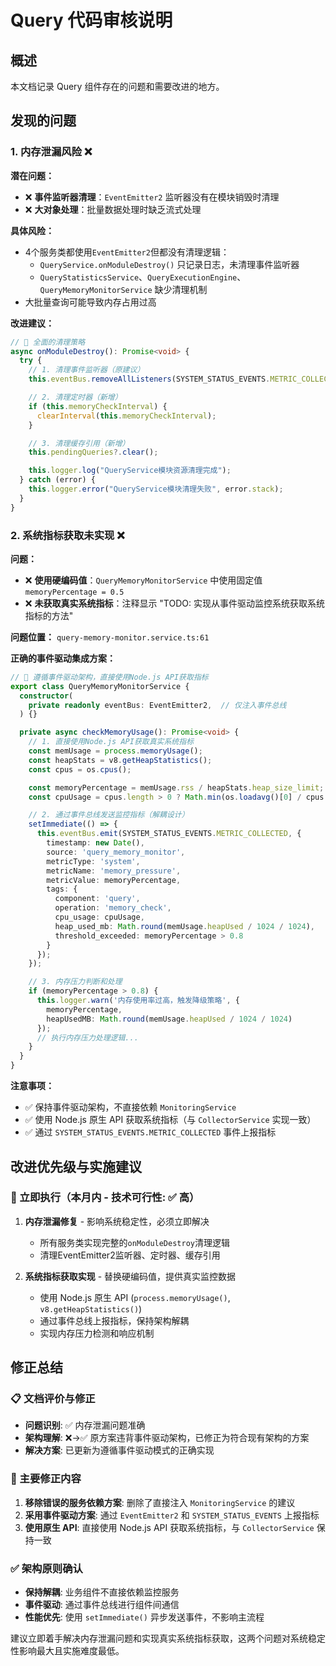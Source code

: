 # Query 代码审核说明

## 概述
本文档记录 Query 组件存在的问题和需要改进的地方。

## 发现的问题





### 1. 内存泄漏风险 ❌

**潜在问题：**
- ❌ **事件监听器清理**：`EventEmitter2` 监听器没有在模块销毁时清理
- ❌ **大对象处理**：批量数据处理时缺乏流式处理

**具体风险：**
- 4个服务类都使用`EventEmitter2`但都没有清理逻辑：
  - `QueryService.onModuleDestroy()` 只记录日志，未清理事件监听器
  - `QueryStatisticsService`、`QueryExecutionEngine`、`QueryMemoryMonitorService` 缺少清理机制
- 大批量查询可能导致内存占用过高

**改进建议：**
```typescript
// 🔧 全面的清理策略
async onModuleDestroy(): Promise<void> {
  try {
    // 1. 清理事件监听器（原建议）
    this.eventBus.removeAllListeners(SYSTEM_STATUS_EVENTS.METRIC_COLLECTED);

    // 2. 清理定时器（新增）
    if (this.memoryCheckInterval) {
      clearInterval(this.memoryCheckInterval);
    }

    // 3. 清理缓存引用（新增）
    this.pendingQueries?.clear();

    this.logger.log("QueryService模块资源清理完成");
  } catch (error) {
    this.logger.error("QueryService模块清理失败", error.stack);
  }
}
```

### 2. 系统指标获取未实现 ❌

**问题：**
- ❌ **使用硬编码值**：`QueryMemoryMonitorService` 中使用固定值 `memoryPercentage = 0.5`
- ❌ **未获取真实系统指标**：注释显示 "TODO: 实现从事件驱动监控系统获取系统指标的方法"

**问题位置：**
`query-memory-monitor.service.ts:61`

**正确的事件驱动集成方案：**
```typescript
// 🔧 遵循事件驱动架构，直接使用Node.js API获取指标
export class QueryMemoryMonitorService {
  constructor(
    private readonly eventBus: EventEmitter2,  // 仅注入事件总线
  ) {}

  private async checkMemoryUsage(): Promise<void> {
    // 1. 直接使用Node.js API获取真实系统指标
    const memUsage = process.memoryUsage();
    const heapStats = v8.getHeapStatistics();
    const cpus = os.cpus();

    const memoryPercentage = memUsage.rss / heapStats.heap_size_limit;
    const cpuUsage = cpus.length > 0 ? Math.min(os.loadavg()[0] / cpus.length, 1) : 0;

    // 2. 通过事件总线发送监控指标（解耦设计）
    setImmediate(() => {
      this.eventBus.emit(SYSTEM_STATUS_EVENTS.METRIC_COLLECTED, {
        timestamp: new Date(),
        source: 'query_memory_monitor',
        metricType: 'system',
        metricName: 'memory_pressure',
        metricValue: memoryPercentage,
        tags: {
          component: 'query',
          operation: 'memory_check',
          cpu_usage: cpuUsage,
          heap_used_mb: Math.round(memUsage.heapUsed / 1024 / 1024),
          threshold_exceeded: memoryPercentage > 0.8
        }
      });
    });

    // 3. 内存压力判断和处理
    if (memoryPercentage > 0.8) {
      this.logger.warn('内存使用率过高，触发降级策略', {
        memoryPercentage,
        heapUsedMB: Math.round(memUsage.heapUsed / 1024 / 1024)
      });
      // 执行内存压力处理逻辑...
    }
  }
}
```

**注意事项：**
- ✅ 保持事件驱动架构，不直接依赖 `MonitoringService`
- ✅ 使用 Node.js 原生 API 获取系统指标（与 `CollectorService` 实现一致）
- ✅ 通过 `SYSTEM_STATUS_EVENTS.METRIC_COLLECTED` 事件上报指标

## 改进优先级与实施建议

### 🎯 立即执行（本月内 - 技术可行性: ✅ 高）
1. **内存泄漏修复** - 影响系统稳定性，必须立即解决
   - 所有服务类实现完整的`onModuleDestroy`清理逻辑
   - 清理EventEmitter2监听器、定时器、缓存引用

2. **系统指标获取实现** - 替换硬编码值，提供真实监控数据
   - 使用 Node.js 原生 API (`process.memoryUsage()`, `v8.getHeapStatistics()`)
   - 通过事件总线上报指标，保持架构解耦
   - 实现内存压力检测和响应机制


## 修正总结

### 📋 文档评价与修正
- **问题识别**: ✅ 内存泄漏问题准确
- **架构理解**: ❌→✅ 原方案违背事件驱动架构，已修正为符合现有架构的方案
- **解决方案**: 已更新为遵循事件驱动模式的正确实现

### 🔧 主要修正内容
1. **移除错误的服务依赖方案**: 删除了直接注入 `MonitoringService` 的建议
2. **采用事件驱动方案**: 通过 `EventEmitter2` 和 `SYSTEM_STATUS_EVENTS` 上报指标
3. **使用原生 API**: 直接使用 Node.js API 获取系统指标，与 `CollectorService` 保持一致

### ✅ 架构原则确认
- **保持解耦**: 业务组件不直接依赖监控服务
- **事件驱动**: 通过事件总线进行组件间通信
- **性能优先**: 使用 `setImmediate()` 异步发送事件，不影响主流程

建议立即着手解决内存泄漏问题和实现真实系统指标获取，这两个问题对系统稳定性影响最大且实施难度最低。